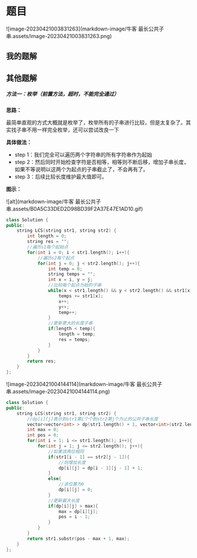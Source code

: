 # 题目

![image-20230421003831263](markdown-image/牛客 最长公共子串.assets/image-20230421003831263.png)

## 我的题解









## 其他题解

##### 方法一：枚举（前置方法，超时，不能完全通过）

**思路：**

最简单直观的方式大概就是枚举了，枚举所有的子串进行比较，但是太复杂了。其实找子串不用一样完全枚举，还可以尝试改良一下

**具体做法：**

- step 1：我们完全可以遍历两个字符串的所有字符串作为起始
- step 2：然后同时开始检查字符是否相等，相等则不断后移，增加子串长度，如果不等说明以这两个为起点的子串截止了，不会再有了。
- step 3：后续比较长度维护最大值即可。

**图示：**

![alt](markdown-image/牛客 最长公共子串.assets/B0A5C33DED2D98BD39F2A37E47E1AD10.gif)



```cpp
class Solution {
public:
    string LCS(string str1, string str2) {
        int length = 0;
        string res = ""; 
        //遍历s1每个起始点
        for(int i = 0; i < str1.length(); i++){ 
            //遍历s2每个起点
            for(int j = 0; j < str2.length(); j++){ 
                int temp = 0;
                string temps = "";
                int x = i, y = j;
                //比较每个起点为始的子串
                while(x < str1.length() && y < str2.length() && str1[x] == str2[y]){ 
                    temps += str1[x];
                    x++;
                    y++;
                    temp++;
                }
                //更新更大的长度子串
                if(length < temp){ 
                    length = temp;
                    res = temps;
                }
            }
        }
        return res;
    }
};

```





![image-20230421004144114](markdown-image/牛客 最长公共子串.assets/image-20230421004144114.png)



```cpp
class Solution {
public:
    string LCS(string str1, string str2) {
        //dp[i][j]表示到str1第i个个到str2第j个为止的公共子串长度
        vector<vector<int> > dp(str1.length() + 1, vector<int>(str2.length() + 1, 0)); 
        int max = 0;
        int pos = 0;
        for(int i = 1; i <= str1.length(); i++){
            for(int j = 1; j <= str2.length(); j++){
                //如果该两位相同
                if(str1[i - 1] == str2[j - 1]){ 
                    //则增加长度
                    dp[i][j] = dp[i - 1][j - 1] + 1; 
                }
                else{ 
                    //该位置为0
                    dp[i][j] = 0; 
                }
                //更新最大长度
                if(dp[i][j] > max){ 
                    max = dp[i][j];
                    pos = i - 1;
                }
            }
        }
        return str1.substr(pos - max + 1, max);
    }
};

```

















